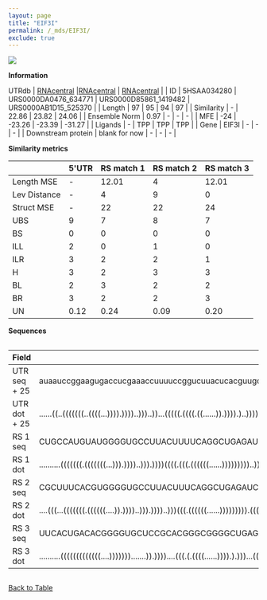 ```yaml
---
layout: page
title: "EIF3I"
permalink: /_mds/EIF3I/
exclude: true
---
```




![](../../alns_9.28.22/aln_5HSAA034280_0.983.png?raw=true)


**Information**
<div style="overflow-x:auto;" markdown="block>
| | 5'UTR       | RS match 1   | RS match 2  | RS match 3 |
| ---- | ----------- | ----------- | ----------- | ----------- |
| Link | <a href="http://utrdb.ba.itb.cnr.it/getutr/5HSAA034280/1" target="_blank" rel="noopener noreferrer">UTRdb</a>   | <a href="https://rnacentral.org/rna/URS0000DA0476/634771" target="_blank" rel="noopener noreferrer">RNAcentral</a>     |<a href="https://rnacentral.org/rna/URS0000D85861/1419482" target="_blank" rel="noopener noreferrer">RNAcentral</a>  | <a href="https://rnacentral.org/rna/URS0000AB1D15/525370" target="_blank" rel="noopener noreferrer">RNAcentral</a>   |
| ID | 5HSAA034280     | URS0000DA0476_634771     | URS0000D85861_1419482     | URS0000AB1D15_525370     |
| Length | 97     |  95    | 94   |  97    |
| Similarity | - | 22.86 | 23.82 | 24.06 |
| Ensemble Norm | 0.97 | - | - | - |
| MFE | -24 | -23.26 | -23.39 | -31.27 |
| Ligands | - | TPP | TPP | TPP |
| Gene | EIF3I | - | - | - |
| Downstream protein | blank for now    |    -    | -  | - |
</div>

**Similarity metrics**

| | 5'UTR       | RS match 1   | RS match 2  | RS match 3 |
| ---- | ----------- | ----------- | ----------- | ----------- |
| Length MSE | - | 12.01 | 4 | 12.01 |
| Lev Distance | - | 4 | 9 | 0 |
| Struct MSE | - | 22 | 22 | 24 |
| UBS| 9 | 7 | 8 | 7 |
| BS | 0 | 0 | 0 | 0 |
| ILL | 2 | 0 | 1 | 0 |
| ILR | 3 | 2 | 2 | 1 |
| H | 3 | 2 | 3 | 3 |
| BL | 2 | 3 | 2 | 2 |
| BR | 3 | 2 | 2 | 3 |
| UN | 0.12 | 0.24 | 0.09 | 0.20 |

**Sequences**


<div style="overflow-x:auto;">

<table>
<colgroup>
<col width="30%" />
<col width="70%" />
</colgroup>
<thead>
<tr class="header">
<th>Field</th>
<th>Description</th>
</tr>
</thead>
<tbody>
<tr>
<td markdown="span">UTR seq + 25 </td>
<td markdown="span"> auaauccggaagugaccucgaaaccuuuuccggucuuacucacguugcggccuuccucgcgucacagccgggATGAAGCCGATCCTACTGCAGGGCC </td>
</tr>
<tr>
<td markdown="span">UTR dot + 25  </td>
<td markdown="span"> ......((..(((((((..((((...)))).))))..)))..))...(((((.((((.((......)).)))).)..)))).((((.....))))..
</td>
</tr>


<tr>
<td markdown="span">RS 1 seq </td>
<td markdown="span"> CUGCCAUGUAUGGGGUGCCUUACUUUUCAGGCUGAGAUCACACCCACAGAACCUGGACCAGGUAAUGCUGGUUAGGAAUUUGAAAAAAAGAAAAC
</td>
</tr>


<tr>
<td markdown="span">RS 1 dot </td>
<td markdown="span"> ..........(((((((.(((((((...))).))))..))).))))((((.(((.((((((......)))))))))..)))).............
</td>
</tr>


<tr>
<td markdown="span">RS 2 seq </td>
<td markdown="span"> CGCUUUCACGUGGGGUGCCUUACUUUCAGGCUGAGAUCACACCCAAAGAACCUGGACCAGGUAAUGCUGGUUAGGAAAGUGAAAAAUACUUAAC
</td>
</tr>


<tr>
<td markdown="span">RS 2 dot </td>
<td markdown="span"> ....(((...(((((((.((((((....)).))))..))).))))..)))(((.((((((......))))))))).(((((.....)))))...
</td>
</tr>


<tr>
<td markdown="span">RS 3 seq </td>
<td markdown="span"> UUCACUGACACGGGGUGCUCCGCACGGGCGGGGCUGAGAUCACACCCGGGAACCUGCAUCAGGUAAUGCUGACGAAGGGAUGUCAAGGCGAUGACUA
</td>
</tr>


<tr>
<td markdown="span">RS 3 dot </td>
<td markdown="span"> ..........(((((((((((((....))))))).......)).))))....(((.(.((((......)))).).)))...((((......))))..
</td>
</tr>

</tbody>
</table>


</div>


[Back to Table](../../display)
